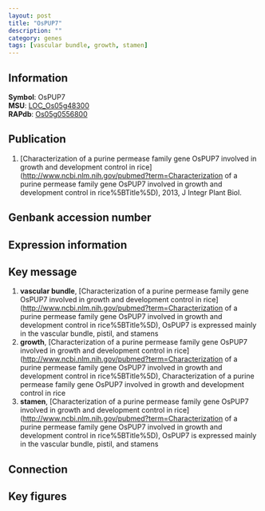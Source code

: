 ```yaml
---
layout: post
title: "OsPUP7"
description: ""
category: genes
tags: [vascular bundle, growth, stamen]
---
```


## Information
__Symbol__: OsPUP7  
__MSU__: [LOC_Os05g48300](http://rice.plantbiology.msu.edu/cgi-bin/ORF_infopage.cgi?orf=LOC_Os05g48300)  
__RAPdb__: [Os05g0556800](http://rapdb.dna.affrc.go.jp/viewer/gbrowse_details/irgsp1?name=Os05g0556800)  

## Publication
1. [Characterization of a purine permease family gene OsPUP7 involved in growth and development control in rice](http://www.ncbi.nlm.nih.gov/pubmed?term=Characterization of a purine permease family gene OsPUP7 involved in growth and development control in rice%5BTitle%5D), 2013, J Integr Plant Biol.

## Genbank accession number

## Expression information

## Key message
1. __vascular bundle__, [Characterization of a purine permease family gene OsPUP7 involved in growth and development control in rice](http://www.ncbi.nlm.nih.gov/pubmed?term=Characterization of a purine permease family gene OsPUP7 involved in growth and development control in rice%5BTitle%5D),  OsPUP7 is expressed mainly in the vascular bundle, pistil, and stamens
2. __growth__, [Characterization of a purine permease family gene OsPUP7 involved in growth and development control in rice](http://www.ncbi.nlm.nih.gov/pubmed?term=Characterization of a purine permease family gene OsPUP7 involved in growth and development control in rice%5BTitle%5D), Characterization of a purine permease family gene OsPUP7 involved in growth and development control in rice
3. __stamen__, [Characterization of a purine permease family gene OsPUP7 involved in growth and development control in rice](http://www.ncbi.nlm.nih.gov/pubmed?term=Characterization of a purine permease family gene OsPUP7 involved in growth and development control in rice%5BTitle%5D),  OsPUP7 is expressed mainly in the vascular bundle, pistil, and stamens

## Connection

## Key figures



